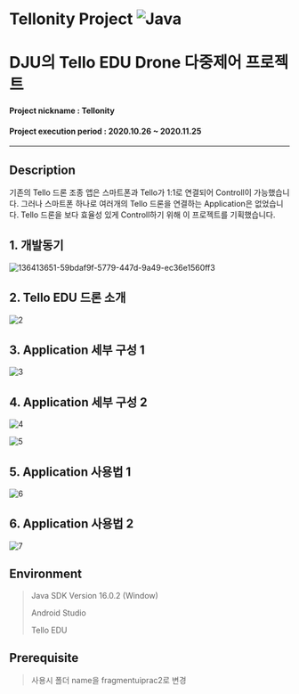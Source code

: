 # Tellonity Project ![Java](https://img.shields.io/badge/java-%23ED8B00.svg?style=for-the-badge&logo=java&logoColor=white)
# DJU의 Tello EDU Drone 다중제어 프로젝트

#### Project nickname : Tellonity
#### Project execution period : 2020.10.26 ~ 2020.11.25
-----------------------
## Description
기존의 Tello 드론 조종 앱은 스마트폰과 Tello가 1:1로 연결되어 Controll이 가능했습니다. 
그러나 스마트폰 하나로 여러개의 Tello 드론을 연결하는 Application은 없었습니다.
Tello 드론을 보다 효율성 있게 Controll하기 위해 이 프로젝트를 기획했습니다.

## 1. 개발동기
![136413651-59bdaf9f-5779-447d-9a49-ec36e1560ff3](https://user-images.githubusercontent.com/49806698/150674028-d24d8446-d2da-467e-9f08-29cf371a2fdb.png)


## 2. Tello EDU 드론 소개
![2](https://user-images.githubusercontent.com/49806698/150674097-5ac3d0fd-605d-4fa9-ab13-56931f3788d4.png)


## 3. Application 세부 구성 1
![3](https://user-images.githubusercontent.com/49806698/150674102-4eb242e2-3d47-4551-bb4c-509e259babf5.png)


## 4. Application 세부 구성 2
![4](https://user-images.githubusercontent.com/49806698/150674110-722f628a-722c-4d2e-ae92-d64ef9210665.png)

![5](https://user-images.githubusercontent.com/49806698/150674124-ee8bf817-3881-43ce-a527-41de1c2da1ee.png)


## 5. Application 사용법 1
![6](https://user-images.githubusercontent.com/49806698/150674133-cd480bbb-4e2d-4d77-80b9-28677ec33c19.png)


## 6. Application 사용법 2
![7](https://user-images.githubusercontent.com/49806698/150674146-e51115d1-cc8e-4797-b00a-38982292b25d.png)


## Environment

> Java SDK Version 16.0.2 (Window)
> 
> Android Studio
> 
> Tello EDU



## Prerequisite
> 사용시 폴더 name을 fragmentuiprac2로 변경





